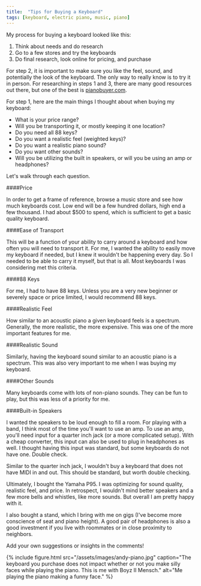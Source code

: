```yaml
---
title:  "Tips for Buying a Keyboard"
tags: [keyboard, electric piano, music, piano]
---
```


My process for buying a keyboard looked like this:

1. Think about needs and do research
2. Go to a few stores and try the keyboards
3. Do final research, look online for pricing, and purchase

For step 2, it is important to make sure you like the feel, sound, and potentially the look of the keyboard. The only way to really know is to try it in person. For researching in steps 1 and 3, there are many good resources out there, but one of the best is [pianobuyer.com](http://www.pianobuyer.com/).

For step 1, here are the main things I thought about when buying my keyboard:

- What is your price range?
- Will you be transporting it, or mostly keeping it one location?
- Do you need all 88 keys?
- Do you want a realistic feel (weighted keys)?
- Do you want a realistic piano sound?
- Do you want other sounds?
- Will you be utilizing the built in speakers, or will you be using an amp or headphones?

Let's walk through each question.

####Price

In order to get a frame of reference, browse a music store and see how much keyboards cost. Low end will be a few hundred dollars, high end a few thousand. I had about $500 to spend, which is sufficient to get a basic quality keyboard. 

####Ease of Transport

This will be a function of your ability to carry around a keyboard and how often you will need to transport it. For me, I wanted the ability to easily move my keyboard if needed, but I knew it wouldn't be happening every day. So I needed to be able to carry it myself, but that is all. Most keyboards I was considering met this criteria.

####88 Keys

For me, I had to have 88 keys. Unless you are a very new beginner or severely space or price limited, I would recommend 88 keys.

####Realistic Feel

How similar to an acoustic piano a given keyboard feels is a spectrum. Generally, the more realistic, the more expensive. This was one of the more important features for me.

####Realistic Sound

Similarly, having the keyboard sound similar to an acoustic piano is a spectrum. This was also very important to me when I was buying my keyboard.

####Other Sounds

Many keyboards come with lots of non-piano sounds. They can be fun to play, but this was less of a priority for me.

####Built-in Speakers

I wanted the speakers to be loud enough to fill a room. For playing with a band, I think most of the time you'll want to use an amp. To use an amp, you'll need input for a quarter inch jack (or a more complicated setup). With a cheap converter, this input can also be used to plug in headphones as well. I thought having this input was standard, but some keyboards do not have one. Double check.

Similar to the quarter inch jack, I wouldn't buy a keyboard that does not have MIDI in and out. This should be standard, but worth double checking.

Ultimately, I bought the Yamaha P95. I was optimizing for sound quality, realistic feel, and price. In retrospect, I wouldn't mind better speakers and a few more bells and whistles, like more sounds. But overall I am pretty happy with it.

I also bought a stand, which I bring with me on gigs (I've become more conscience of seat and piano height). A good pair of headphones is also a good investment if you live with roommates or in close proximity to neighbors. 

Add your own suggestions or insights in the comments!

{% include figure.html src="/assets/images/andy-piano.jpg" caption="The keyboard you purchase does not impact whether or not you make silly faces while playing the piano. This is me with Boyz II Mensch." alt="Me playing the piano making a funny face." %}
